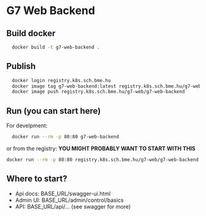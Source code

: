 G7 Web Backend
===

## Build docker

```bash
  docker build -t g7-web-backend .
```

## Publish

```bash
  docker login registry.k8s.sch.bme.hu
  docker image tag g7-web-backend:latest registry.k8s.sch.bme.hu/g7-web/g7-web-backend:latest
  docker image push registry.k8s.sch.bme.hu/g7-web/g7-web-backend
```

## Run (you can start here)

For develpment:

```bash
  docker run --rm -p 80:80 g7-web-backend
```

or from the registry: **YOU MIGHT PROBABLY WANT TO START WITH THIS**

```bash
docker run --rm -p 80:80 registry.k8s.sch.bme.hu/g7-web/g7-web-backend
```

## Where to start?

- Api docs: BASE_URL/swagger-ui.html
- Admin UI: BASE_URL/admin/control/basics
- API: BASE_URL/api/... (see swagger for more)